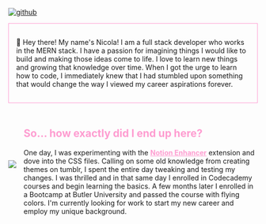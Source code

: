[
![github](https://user-images.githubusercontent.com/86696492/205133081-cb5c8cb4-4922-4ce4-9e6a-9ca3e1c499ad.png)
](url)
<div style="border: 1px solid #FE9CD0; padding: 15px;">
<p>👋 Hey there! My name's Nicola! I am a full stack developer who works in the MERN stack. I have a passion for imagining things I would like to build and making those ideas come to life. I love to learn new things and growing that knowledge over time. When I got the urge to learn how to code, I immediately knew that I had stumbled upon something that would change the way I viewed my career aspirations forever.</p>
</div>
<div style="display: flex; justify-content: space-between; margin-top: 20px; align-items: center">
<div style="margin-right: 15px;">
<img src="https://static.wikia.nocookie.net/kirby/images/5/57/KSSU_Kirby_guard.png/revision/latest?cb=20180501175640&path-prefix=en"/>
</div>
<div>
<h2 style="font-weight: bold; color: #FE9CD0;">So... how exactly did I end up here?</h2>
One day, I was experimenting with the <a style="color: #FE9CD0; font-weight: bold;" href="https://notion-enhancer.github.io/">Notion Enhancer</a> extension and dove into the CSS files. Calling on some old knowledge from creating themes on tumblr, I spent the entire day tweaking and testing my changes. I was thrilled and in that same day I enrolled in Codecademy courses and begin learning the basics. A few months later I enrolled in a Bootcamp at Butler University and passed the course with flying colors. I'm currently looking for work to start my new career and employ my unique background. </div>

</div>
 
<!---
nicolalenee/nicolalenee is a ✨ special ✨ repository because its `README.md` (this file) appears on your GitHub profile.
You can click the Preview link to take a look at your changes.
--->
